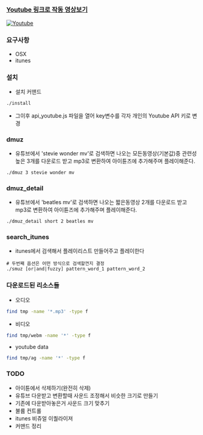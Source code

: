 ### [Youtube 링크로 작동 영상보기](https://www.youtube.com/watch?v=I5kK-EbbMz)
[![Youtube](https://i.ytimg.com/vi/I5kK-EbbMzk/hqdefault.jpg)](https://www.youtube.com/watch?v=I5kK-EbbMzk)

### 요구사항

* OSX
* itunes

### 설치

* 설치 커맨드

```bash
./install
```

* 그이후 api_youtube.js 파일을 열어 key변수를 각자 개인의 Youtube API 키로 변경

### dmuz

* 유튜브에서 'stevie wonder mv'로 검색하면 나오는 모든동영상(기본값)중 관련성 높은  3개를 다운로드 받고 mp3로 변환하여 아이튠즈에 추가해주며 플레이해준다.

```bash
./dmuz 3 stevie wonder mv
```

### dmuz_detail

* 유튜브에서 'beatles mv'로 검색하면 나오는 짧은동영상 2개를 다운로드 받고 mp3로 변환하여 아이튠즈에 추가해주며 플레이해준다.

```bash 
./dmuz_detail short 2 beatles mv
```

### search_itunes

* itunes에서 검색해서 플레이리스트 만들어주고 플레이한다

```
# 두번째 옵션은 어떤 방식으로 검색할껀지 결정
./smuz [or|and|fuzzy] pattern_word_1 pattern_word_2
```

### 다운로드된 리소스들

* 오디오

```bash
find tmp -name '*.mp3' -type f
```

* 비디오

```bash
find tmp/webm -name '*' -type f
```

* youtube data
```bash
find tmp/ag -name '*' -type f
```

### TODO
* 아이튠에서 삭제하기(완전히 삭제)
* 유튜브 다운받고 변환할때 사운드 조정해서 비슷한 크기로 만들기
* 기존에 다운받아놓은거 사운드 크기 맞추기
* 불륨 컨트롤
* itunes 비쥬얼 이퀄라이져
* 커맨드 정리
